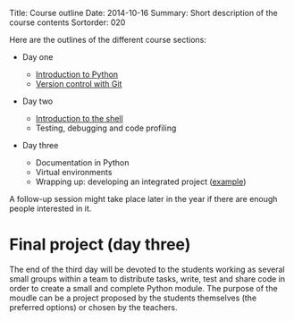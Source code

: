 Title: Course outline
Date: 2014-10-16
Summary: Short description of the course contents
Sortorder: 020

Here are the outlines of the different course sections:

- Day one
    + [Introduction to Python]({filename}course_outline/01_introduction-to-python.md)
    + [Version control with Git]({filename}course_outline/02_version-control-with-git.md)

- Day two
    + [Introduction to the shell]({filename}course_outline/03_introduction-shell.md)
    + Testing, debugging and code profiling

- Day three
    + Documentation in Python
    + Virtual environments
    + Wrapping up: developing an integrated project ([example]())

A follow-up session might take place later in the year if there are enough
people interested in it.

# Final project (day three)

The end of the third day will be devoted to the students working as several
small groups within a team to distribute tasks, write, test and share code in
order to create a small and complete Python module. The purpose of the moudle
can be a project proposed by the students themselves (the preferred options) or
chosen by the teachers.
